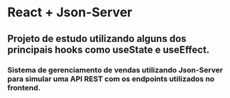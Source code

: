 # React + Json-Server

## Projeto de estudo utilizando alguns dos principais hooks como useState e useEffect.

### Sistema de gerenciamento de vendas utilizando Json-Server para simular uma API REST com os endpoints utilizados no frontend. 
